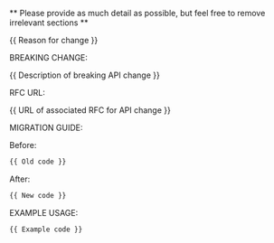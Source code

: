 ** Please provide as much detail as possible, but feel free to remove irrelevant sections **

{{ Reason for change }}

BREAKING CHANGE:

{{ Description of breaking API change }}

RFC URL:

{{ URL of associated RFC for API change }}

MIGRATION GUIDE:

Before:

```js
{{ Old code }}
```

After:

```js
{{ New code }}
```

EXAMPLE USAGE:

```js
{{ Example code }}
```
